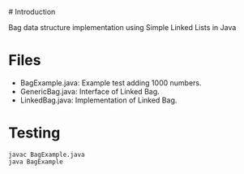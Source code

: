 # Introduction

Bag data structure implementation using Simple Linked Lists in Java

# Files

- BagExample.java: Example test adding 1000 numbers.
- GenericBag.java: Interface of Linked Bag.
- LinkedBag.java: Implementation of Linked Bag.

# Testing

```
javac BagExample.java
java BagExample
```